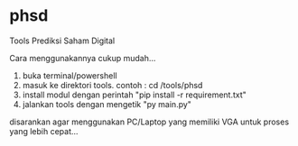 # phsd
Tools Prediksi Saham Digital


Cara menggunakannya cukup mudah...

1. buka terminal/powershell
2. masuk ke direktori tools. contoh : cd /tools/phsd
3. install modul dengan perintah "pip install -r requirement.txt"
4. jalankan tools dengan mengetik "py main.py"


disarankan agar menggunakan PC/Laptop yang memiliki VGA untuk proses yang lebih cepat...
